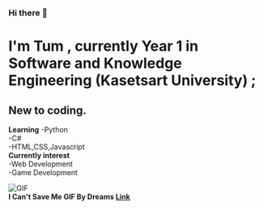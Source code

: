 ### Hi there 👋


<!--
**TopsonArcana/TopsonArcana** is a ✨ _special_ ✨ repository because its `README.md` (this file) appears on your GitHub profile.

Here are some ideas to get you started:

- 🔭 I’m currently working on ...
- 🌱 I’m currently learning ...
- 👯 I’m looking to collaborate on ...
- 🤔 I’m looking for help with ...
- 💬 Ask me about ...
- 📫 How to reach me: ...
- 😄 Pronouns: ...
- ⚡ Fun fact: ...
-->
# I'm Tum , currently Year 1 in Software and Knowledge Engineering (Kasetsart University) ;   
## New to coding.    
**Learning**
-Python   
-C#   
-HTML,CSS,Javascript   
**Currently interest**   
-Web Development   
-Game Development   

![GIF](https://media0.giphy.com/media/LRxEo2PjNQcvEkXrNt/giphy.gif?cid=ecf05e47ugbxg90jfy3dxo19rtb9v6zf08u42ft8v4tnim16&rid=giphy.gif)  
**I Can't Save Me GIF By Dreams [Link](https://gph.is/g/aXWK9gP)**
